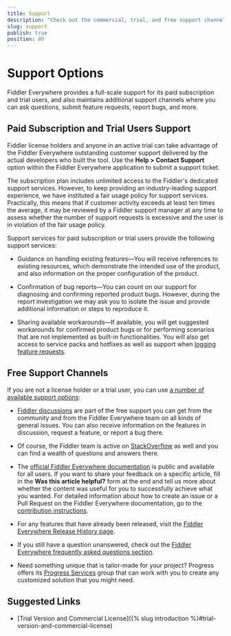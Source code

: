 ```yaml
---
title: Support
description: "Check out the commercial, trial, and free support channels maintained by the Fiddler Everywhere cross-platform, web-debugging, HTTP-request tool."
slug: support
publish: true
position: 80
---
```


# Support Options

Fiddler Everywhere provides a full-scale support for its paid subscription and trial users, and also maintains additional support channels where you can ask questions, submit feature requests, report bugs, and more.

## Paid Subscription and Trial Users Support  

Fiddler license holders and anyone in an active trial can take advantage of the Fiddler Everywhere outstanding customer support delivered by the actual developers who built the tool. Use the **Help > Contact Support** option within the Fiddler Everywhere application to submit a support ticket.

The subscription plan includes unlimited access to the Fiddler's dedicated support services. However, to keep providing an industry-leading support experience, we have instituted a fair usage policy for support services. Practically, this means that if customer activity exceeds at least ten times the average, it may be reviewed by a Fiddler support manager at any time to assess whether the number of support requests is excessive and the user is in violation of the fair usage policy.

Support services for paid subscription or trial users provide the following support services:

* Guidance on handling existing features&mdash;You will receive references to existing resources, which demonstrate the intended use of the product, and also information on the proper configuration of the product.

* Confirmation of bug reports&mdash;You can count on our support for diagnosing and confirming reported product bugs. However, during the report investigation we may ask you to isolate the issue and provide additional information or steps to reproduce it.

* Sharing available workarounds&mdash;If available, you will get suggested workarounds for confirmed product bugs or for performing scenarios that are not implemented as built-in functionalities. You will also get access to service packs and hotfixes as well as support when [logging feature requests](https://community.getfiddler.com/support/discussions/forums/12000000868).

## Free Support Channels

If you are not a license holder or a trial user, you can use [a number of available support options](https://www.telerik.com/support/fiddler-everywhere):

* [Fiddler discussions](https://community.getfiddler.com/support/discussions) are part of the free support you can get from the community and from the Fiddler Everywhere team on all kinds of general issues. You can also receive information on the features in discussion, request a feature, or report a bug there.

* Of course, the Fiddler team is active on [StackOverflow](https://stackoverflow.com/questions/tagged/fiddler-everywhere) as well and you can find a wealth of questions and answers there.

* The [official Fiddler Everywhere documentation](https://docs.telerik.com/fiddler-everywhere/introduction?_ga=2.206480400.2086505781.1591948423-772467175.1590489532) is public and available for all users. If you want to share your feedback on a specific article, fill in the **Was this article helpful?** form at the end and tell us more about whether the content was useful for you to successfully achieve what you wanted. For detailed information about how to create an issue or a Pull Request on the Fiddler Everywhere documentation, go to the [contribution instructions](https://github.com/telerik/fiddler-everywhere-docs#contributing).

* For any features that have already been released, visit the [Fiddler Everywhere Release History page](https://www.telerik.com/support/whats-new/fiddler-everywhere/release-history).

* If you still have a question unanswered, check out the [Fiddler Everywhere frequently asked questions section](https://www.telerik.com/fiddler/fiddler-everywhere/faq).

* Need something unique that is tailor-made for your project? Progress offers its [Progress Services](https://www.progress.com/services) group that can work with you to create any customized solution that you might need.

## Suggested Links

* [Trial Version and Commercial License]({% slug introduction %}#trial-version-and-commercial-license)
